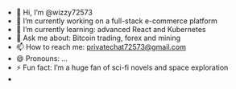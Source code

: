 - 👋 Hi, I’m @wizzy72573
- 🧰 I’m currently working on a full-stack e-commerce platform
- 🌱 I’m currently learning: advanced React and Kubernetes
- 💬 Ask me about: Bitcoin trading, forex and mining 
- 📫 How to reach me: privatechat72573@gmail.com
- 😄 Pronouns: ...
- ⚡ Fun fact: I’m a huge fan of sci-fi novels and space exploration
- 

<!---
w1pizzy72573/wizzy72573 is a ✨ special ✨ repository because its `README.md` (this file) appears on your GitHub profile.
You can click the Preview link to take a look at your changes.
--->
